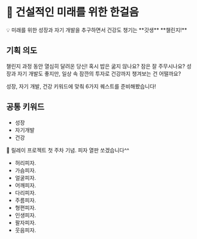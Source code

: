 # **👣** 건설적인 미래를 위한 한걸음

<aside>
💡 미래를 위한 성장과 자기 개발을 추구하면서 건강도 챙기는 **갓생** **챌린지!**

</aside>

## 기획 의도

챌린지 과정 동안 열심히 달려온 당신! 혹시 밥은 굶지 않나요? 잠은 잘 주무시나요? 성장과 자기 개발도 좋지만, 일상 속 잠깐의 투자로 건강까지 챙겨보는 건 어떨까요?

성장, 자기 개발, 건강 키워드에 맞춰 6가지 퀘스트를 준비해봤습니다!

## 공통 키워드

- 성장
- 자기개발
- 건강

🍕 릴레이 프로젝트 첫 주차 기념. 피자 열판 쏘겠습니다^^ 

- 허리피자.
- 가슴피자.
- 얼굴피자.
- 어깨피자.
- 다리피자.
- 주름피자.
- 형편피자.
- 인생피자.
- 팔자피자.
- 웃음피자.